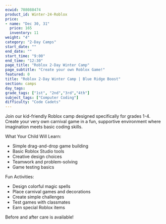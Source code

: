 ```yaml
---
ecwid: 708088474
product_id: Winter-24-Roblox
price:
- name: "Dec 30, 31"
  price: 165
  inventory: 11
weight: "4"
category: "2-Day Camps"
start_date: ""
end_date: ""
start_time: "9:00"
end_time: "12:30"
page_title: "Roblox 2-Day Winter Camp"
page_subtitle: "Create your own Roblox Game!"
featured: 0
title: "Roblox 2-Day Winter Camp | Blue Ridge Boost"
section: camps
day_tags: 
grade_tags: ["1st", "2nd","3rd","4th"]
subject_tags: ["Computer Coding"]
difficulty: "Code Cadets"
---
```

<p>Join our kid-friendly Roblox camp designed specifically for grades 1-4. Create your very own carnival game in a fun, supportive environment where imagination meets basic coding skills.</p><p>What Your Child Will Learn:</p> <ul> <li>Simple drag-and-drop game building</li> <li>Basic Roblox Studio tools</li> <li>Creative design choices</li> <li>Teamwork and problem-solving</li> <li>Game testing basics</li> </ul> <p>Fun Activities:</p> <ul> <li>Design colorful magic spells</li> <li>Place carnival games and decorations</li> <li>Create simple challenges</li> <li>Test games with classmates</li> <li>Earn special Roblox items</li></ul><p>Before and after care is available!</p>
